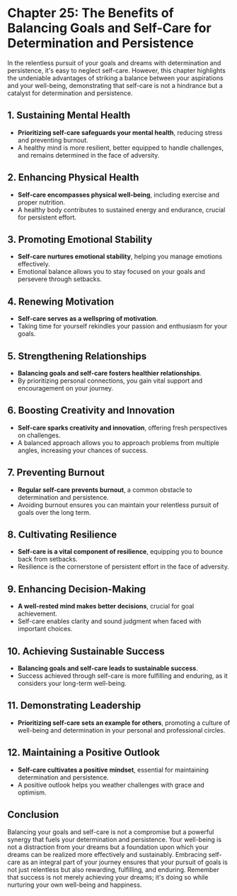 Chapter 25: The Benefits of Balancing Goals and Self-Care for Determination and Persistence
===========================================================================================

In the relentless pursuit of your goals and dreams with determination and persistence, it's easy to neglect self-care. However, this chapter highlights the undeniable advantages of striking a balance between your aspirations and your well-being, demonstrating that self-care is not a hindrance but a catalyst for determination and persistence.

**1. Sustaining Mental Health**
-------------------------------

* **Prioritizing self-care safeguards your mental health**, reducing stress and preventing burnout.
* A healthy mind is more resilient, better equipped to handle challenges, and remains determined in the face of adversity.

**2. Enhancing Physical Health**
--------------------------------

* **Self-care encompasses physical well-being**, including exercise and proper nutrition.
* A healthy body contributes to sustained energy and endurance, crucial for persistent effort.

**3. Promoting Emotional Stability**
------------------------------------

* **Self-care nurtures emotional stability**, helping you manage emotions effectively.
* Emotional balance allows you to stay focused on your goals and persevere through setbacks.

**4. Renewing Motivation**
--------------------------

* **Self-care serves as a wellspring of motivation**.
* Taking time for yourself rekindles your passion and enthusiasm for your goals.

**5. Strengthening Relationships**
----------------------------------

* **Balancing goals and self-care fosters healthier relationships**.
* By prioritizing personal connections, you gain vital support and encouragement on your journey.

**6. Boosting Creativity and Innovation**
-----------------------------------------

* **Self-care sparks creativity and innovation**, offering fresh perspectives on challenges.
* A balanced approach allows you to approach problems from multiple angles, increasing your chances of success.

**7. Preventing Burnout**
-------------------------

* **Regular self-care prevents burnout**, a common obstacle to determination and persistence.
* Avoiding burnout ensures you can maintain your relentless pursuit of goals over the long term.

**8. Cultivating Resilience**
-----------------------------

* **Self-care is a vital component of resilience**, equipping you to bounce back from setbacks.
* Resilience is the cornerstone of persistent effort in the face of adversity.

**9. Enhancing Decision-Making**
--------------------------------

* **A well-rested mind makes better decisions**, crucial for goal achievement.
* Self-care enables clarity and sound judgment when faced with important choices.

**10. Achieving Sustainable Success**
-------------------------------------

* **Balancing goals and self-care leads to sustainable success**.
* Success achieved through self-care is more fulfilling and enduring, as it considers your long-term well-being.

**11. Demonstrating Leadership**
--------------------------------

* **Prioritizing self-care sets an example for others**, promoting a culture of well-being and determination in your personal and professional circles.

**12. Maintaining a Positive Outlook**
--------------------------------------

* **Self-care cultivates a positive mindset**, essential for maintaining determination and persistence.
* A positive outlook helps you weather challenges with grace and optimism.

Conclusion
----------

Balancing your goals and self-care is not a compromise but a powerful synergy that fuels your determination and persistence. Your well-being is not a distraction from your dreams but a foundation upon which your dreams can be realized more effectively and sustainably. Embracing self-care as an integral part of your journey ensures that your pursuit of goals is not just relentless but also rewarding, fulfilling, and enduring. Remember that success is not merely achieving your dreams; it's doing so while nurturing your own well-being and happiness.
